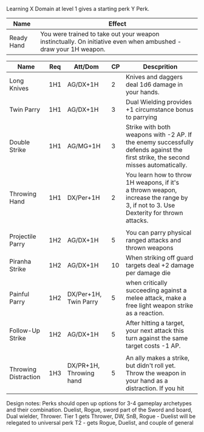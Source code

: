 Learning X Domain at level 1 gives a starting perk Y Perk.

| **Name**    | **Effect**                                                                                                      |
| ----------- | --------------------------------------------------------------------------------------------------------------- |
| Ready Hand  | You were trained to take out your weapon instinctually. On initiative even when ambushed - draw your 1H weapon. |

| **Name**             | **Req** | Att/Dom                 | **CP** | **Descprition**                                                                                                                     |
| -------------------- | ------- | ----------------------- | ------ | ----------------------------------------------------------------------------------------------------------------------------------- |
| Long Knives          | 1H1     | AG/DX+1H                | 2      | Knives and daggers deal 1d6 damage in your hands.                                                                                   |
| Twin Parry           | 1H1     | AG/DX+1H                | 3      | Dual Wielding provides +1 circumstance bonus to parrying                                                                            |
| Double Strike        | 1H1     | AG/MG+1H                | 3      | Strike with both weapons with -2 AP. If the enemy successfully defends against the first strike, the second misses automatically.   |
| Throwing Hand        | 1H1     | DX/Per+1H               | 2      | You learn how to throw 1H weapons, if it's a thrown weapon, increase the range by 3, if not to 3. Use Dexterity for thrown attacks. |
|                      |         |                         |        |                                                                                                                                     |
| Projectile Parry     | 1H2     | AG/DX+1H                | 5      | You can parry physical ranged attacks and thrown weapons                                                                            |
| Piranha Strike       | 1H2     | AG/DX+1H                | 10     | When striking off guard targets deal +2 damage per damage die                                                                       |
| Painful Parry        | 1H2     | DX/Per+1H, Twin Parry   | 5      | when critically succeeding against a melee attack, make a free light weapon strike as a reaction.                                   |
| Follow-Up Strike     | 1H2     | AG/DX+1H                | 5      | After hitting a target, your next attack this turn against the same target costs -1 AP.                                             |
|                      |         |                         |        |                                                                                                                                     |
| Throwing Distraction | 1H3     | DX/PR+1H, Throwing hand | 5      | An ally makes a strike, but didn't roll yet. Throw the weapon in your hand as a distraction. If you hit                             |


Design notes:
Perks should open up options for 3-4 gameplay archetypes and their combination. Duelist, Rogue, sword part of the Sword and board, Dual wielder, Thrower. 
Tier 1 gets Thrower, DW, SnB, Rogue - Duelist will be relegated to universal perk
T2 - gets Rogue, Duelist, and couple of general